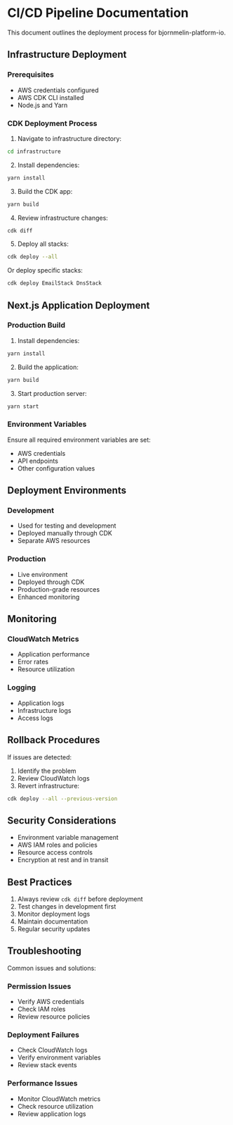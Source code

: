 # CI/CD Pipeline Documentation

This document outlines the deployment process for bjornmelin-platform-io.

## Infrastructure Deployment

### Prerequisites

- AWS credentials configured
- AWS CDK CLI installed
- Node.js and Yarn

### CDK Deployment Process

1. Navigate to infrastructure directory:

```bash
cd infrastructure
```

2. Install dependencies:

```bash
yarn install
```

3. Build the CDK app:

```bash
yarn build
```

4. Review infrastructure changes:

```bash
cdk diff
```

5. Deploy all stacks:

```bash
cdk deploy --all
```

Or deploy specific stacks:

```bash
cdk deploy EmailStack DnsStack
```

## Next.js Application Deployment

### Production Build

1. Install dependencies:

```bash
yarn install
```

2. Build the application:

```bash
yarn build
```

3. Start production server:

```bash
yarn start
```

### Environment Variables

Ensure all required environment variables are set:

- AWS credentials
- API endpoints
- Other configuration values

## Deployment Environments

### Development

- Used for testing and development
- Deployed manually through CDK
- Separate AWS resources

### Production

- Live environment
- Deployed through CDK
- Production-grade resources
- Enhanced monitoring

## Monitoring

### CloudWatch Metrics

- Application performance
- Error rates
- Resource utilization

### Logging

- Application logs
- Infrastructure logs
- Access logs

## Rollback Procedures

If issues are detected:

1. Identify the problem
2. Review CloudWatch logs
3. Revert infrastructure:

```bash
cdk deploy --all --previous-version
```

## Security Considerations

- Environment variable management
- AWS IAM roles and policies
- Resource access controls
- Encryption at rest and in transit

## Best Practices

1. Always review `cdk diff` before deployment
2. Test changes in development first
3. Monitor deployment logs
4. Maintain documentation
5. Regular security updates

## Troubleshooting

Common issues and solutions:

### Permission Issues

- Verify AWS credentials
- Check IAM roles
- Review resource policies

### Deployment Failures

- Check CloudWatch logs
- Verify environment variables
- Review stack events

### Performance Issues

- Monitor CloudWatch metrics
- Check resource utilization
- Review application logs
